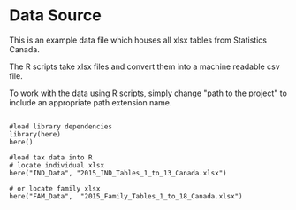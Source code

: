 # Data Source

This is an example data file which houses all xlsx tables from Statistics Canada.

The R scripts take  xlsx files and convert them into a machine readable csv file.

To work with the data using R scripts, simply change "path to the project" to include an appropriate path extension name.

```{r }

#load library dependencies
library(here)
here()

#load tax data into R
# locate individual xlsx
here("IND_Data", "2015_IND_Tables_1_to_13_Canada.xlsx") 

# or locate family xlsx
here("FAM_Data",  "2015_Family_Tables_1_to_18_Canada.xlsx") 

```